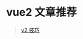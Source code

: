 # vue2 文章推荐

> [v2 技巧](https://www.toutiao.com/article/6989034013369303566/?traffic_source=CS1114&in_ogs=1&utm_source=HW&source=search_tab&utm_medium=wap_search&prevent_activate=1&original_source=1&in_tfs=HW&channel=&enter_keyword=vue%E4%B8%AD%E7%9A%84%E6%89%80%E6%9C%89%E7%94%A8%E6%B3%95&wid=1651713839797)

